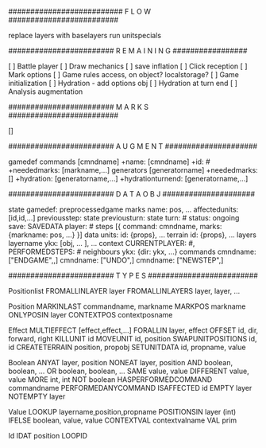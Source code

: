 
########################## F L O W #########################

replace layers with baselayers
run unitspecials


######################## R E M A I N I N G #################

 [ ] Battle player
 [ ] Draw mechanics
 [ ] save inflation
 [ ] Click reception
 [ ] Mark options
 [ ] Game rules access, on object? localstorage?
 [ ] Game initialization
 [ ] Hydration - add options obj
 [ ] Hydration at turn end
 [ ] Analysis augmentation


######################## M A R K S #########################

[]


######################## A U G M E N T #####################

gamedef
	commands
		[cmndname]
			+name: [cmndname]
			+id: #
			+neededmarks: [markname,...]
	generators
		[generatorname]
			+neededmarks: []
	+hydration: [generatorname,...]
	+hydrationturnend: [generatorname,...]


######################## D A T A O B J #####################

state
	gamedef: preprocessedgame
	marks
		name: pos, ...
	affectedunits: [id,id,...]
	previousstep: state
	previousturn: state
	turn: #
	status: ongoing
	save: SAVEDATA
	player: #
	steps [{
		command: cmndname,
		marks: {markname: pos, ...}
	}]
	data
		units:
			id: {props}, ...
		terrain
			id: {props}, ...
	layers
		layername
			ykx: [obj, ... ], ...
	context
		CURRENTPLAYER: #,
		PERFORMEDSTEPS: #
	neighbours
		ykx: {dir: ykx, ...}
	commands
		cmndname: ["ENDGAME",<reason>,<winner>]
		cmndname: ["UNDO",<newstate>]
		cmndname: ["NEWSTEP",<newstate>]

######################## T Y P E S #########################

Positionlist
	FROMALLINLAYER layer
	FROMALLINLAYERS layer, layer, ...

Position
	MARKINLAST commandname, markname
	MARKPOS markname
	ONLYPOSIN layer
	CONTEXTPOS contextposname

Effect
	MULTIEFFECT [effect,effect,...]
	FORALLIN layer, effect
	OFFSET id, dir, forward, right
	KILLUNIT id
	MOVEUNIT id, position
	SWAPUNITPOSITIONS id, id
	CREATETERRAIN position, propobj
	SETUNITDATA id, propname, value

Boolean
	ANYAT layer, position
	NONEAT layer, position
	AND boolean, boolean, ...
	OR boolean, boolean, ...
	SAME value, value
	DIFFERENT value, value
	MORE int, int
	NOT boolean
	HASPERFORMEDCOMMAND commandname
	PERFORMEDANYCOMMAND
	ISAFFECTED id
	EMPTY layer
	NOTEMPTY layer
	
Value
	LOOKUP layername,position,propname
	POSITIONSIN layer  (int)
	IFELSE boolean, value, value
	CONTEXTVAL contextvalname
	VAL prim

Id
	IDAT position
	LOOPID
